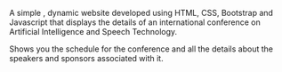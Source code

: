 A simple , dynamic website developed using HTML, CSS, Bootstrap and Javascript that displays the details of an international conference on Artificial Intelligence and Speech Technology.

Shows you the schedule for the conference and all the details about the speakers and sponsors associated with it.
